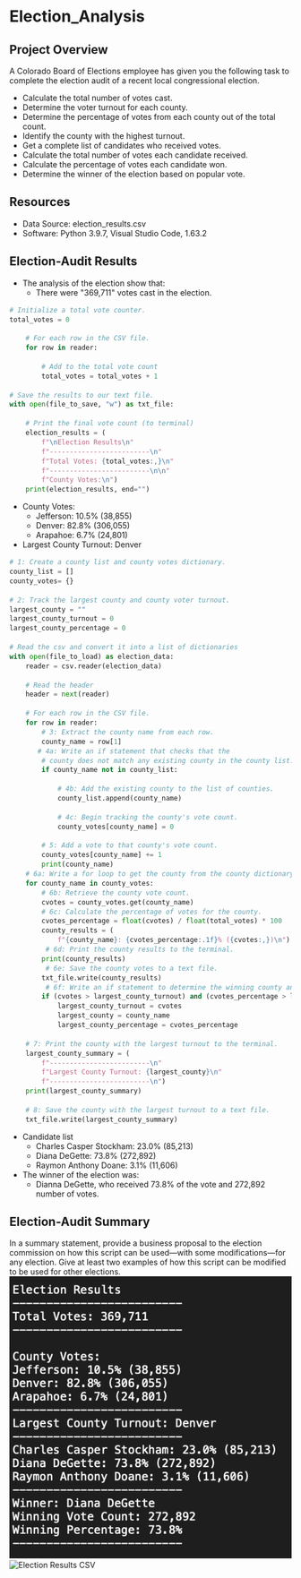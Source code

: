 # Election_Analysis

## Project Overview
A Colorado Board of Elections employee has given you the following task to complete the election audit of a recent local congressional election.
- Calculate the total number of votes cast.
-  Determine the voter turnout for each county.
-  Determine the percentage of votes from each county out of the total count.
-  Identify the county with the highest turnout.
-  Get a complete list of candidates who received votes.
-  Calculate the total number of votes each candidate received.
-  Calculate the percentage of votes each candidate won.
-  Determine the winner of the election based on popular vote.

## Resources
- Data Source: election_results.csv
- Software: Python 3.9.7, Visual Studio Code, 1.63.2

## Election-Audit Results
- The analysis of the election show that:
  - There were "369,711" votes cast in the election.
```Python
# Initialize a total vote counter.
total_votes = 0
       
    # For each row in the CSV file.
    for row in reader:

        # Add to the total vote count
        total_votes = total_votes + 1

# Save the results to our text file.
with open(file_to_save, "w") as txt_file:

    # Print the final vote count (to terminal)
    election_results = (
        f"\nElection Results\n"
        f"-------------------------\n"
        f"Total Votes: {total_votes:,}\n"
        f"-------------------------\n\n"
        f"County Votes:\n")
    print(election_results, end="")
```
- County Votes:
  - Jefferson: 10.5% (38,855)
  - Denver: 82.8% (306,055)
  - Arapahoe: 6.7% (24,801)
- Largest County Turnout: Denver
```Python
# 1: Create a county list and county votes dictionary.
county_list = []
county_votes= {}

# 2: Track the largest county and county voter turnout.
largest_county = ""
largest_county_turnout = 0
largest_county_percentage = 0

# Read the csv and convert it into a list of dictionaries
with open(file_to_load) as election_data:
    reader = csv.reader(election_data)

    # Read the header
    header = next(reader)

    # For each row in the CSV file.
    for row in reader:
        # 3: Extract the county name from each row.
        county_name = row[1]
       # 4a: Write an if statement that checks that the
        # county does not match any existing county in the county list.
        if county_name not in county_list:

            # 4b: Add the existing county to the list of counties.
            county_list.append(county_name)

            # 4c: Begin tracking the county's vote count.
            county_votes[county_name] = 0

        # 5: Add a vote to that county's vote count.
        county_votes[county_name] += 1
        print(county_name)
    # 6a: Write a for loop to get the county from the county dictionary.
    for county_name in county_votes:
        # 6b: Retrieve the county vote count.
        cvotes = county_votes.get(county_name)
        # 6c: Calculate the percentage of votes for the county.
        cvotes_percentage = float(cvotes) / float(total_votes) * 100
        county_results = (
            f"{county_name}: {cvotes_percentage:.1f}% ({cvotes:,})\n")
         # 6d: Print the county results to the terminal.
        print(county_results)
         # 6e: Save the county votes to a text file.
        txt_file.write(county_results)
         # 6f: Write an if statement to determine the winning county and get its vote count.
        if (cvotes > largest_county_turnout) and (cvotes_percentage > largest_county_percentage):
            largest_county_turnout = cvotes
            largest_county = county_name
            largest_county_percentage = cvotes_percentage

    # 7: Print the county with the largest turnout to the terminal.
    largest_county_summary = (
        f"-------------------------\n"
        f"Largest County Turnout: {largest_county}\n"
        f"-------------------------\n")
    print(largest_county_summary)

    # 8: Save the county with the largest turnout to a text file.
    txt_file.write(largest_county_summary)
```
- Candidate list
  - Charles Casper Stockham: 23.0% (85,213)
  - Diana DeGette: 73.8% (272,892)
  - Raymon Anthony Doane: 3.1% (11,606)
- The winner of the election was:
    - Dianna DeGette, who received 73.8% of the vote and 272,892 number of votes.

## Election-Audit Summary
In a summary statement, provide a business proposal to the election commission on how this script can be used—with some modifications—for any election. Give at least two examples of how this script can be modified to be used for other elections.
![Election Results Summary .txt](Resources/Election_Results_Summary.png)
![Election Results CSV](Resources/Election_Results_CSV.png)
    
